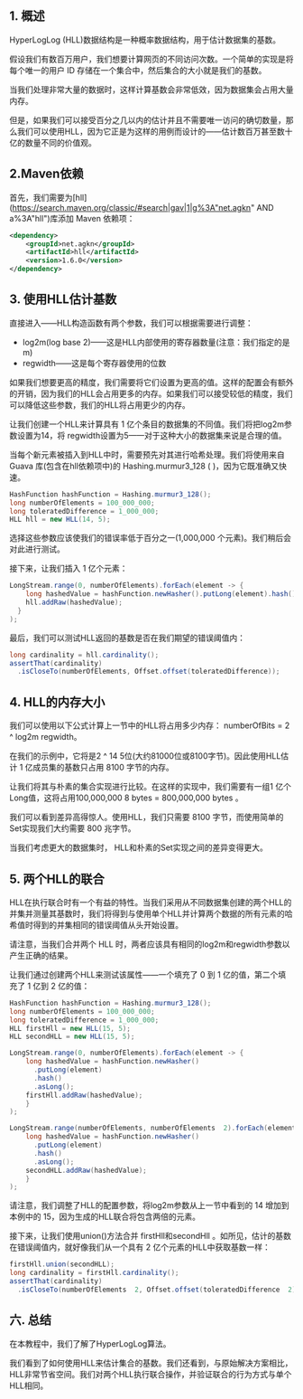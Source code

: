 ## 1. 概述

HyperLogLog (HLL)数据结构是一种概率数据结构，用于估计数据集的基数。

假设我们有数百万用户，我们想要计算网页的不同访问次数。一个简单的实现是将每个唯一的用户 ID 存储在一个集合中，然后集合的大小就是我们的基数。

当我们处理非常大量的数据时，这样计算基数会非常低效，因为数据集会占用大量内存。

但是，如果我们可以接受百分之几以内的估计并且不需要唯一访问的确切数量，那么我们可以使用HLL，因为它正是为这样的用例而设计的——估计数百万甚至数十亿的数量不同的价值观。

## 2.Maven依赖

首先，我们需要为[hll](https://search.maven.org/classic/#search|gav|1|g%3A"net.agkn" AND a%3A"hll")库添加 Maven 依赖项：

```xml
<dependency>
    <groupId>net.agkn</groupId>
    <artifactId>hll</artifactId>
    <version>1.6.0</version>
</dependency>
```

## 3. 使用HLL估计基数

直接进入——HLL构造函数有两个参数，我们可以根据需要进行调整：

-   log2m(log base 2)——这是HLL内部使用的寄存器数量(注意：我们指定的是m)
-   regwidth——这是每个寄存器使用的位数

如果我们想要更高的精度，我们需要将它们设置为更高的值。这样的配置会有额外的开销，因为我们的HLL会占用更多的内存。如果我们可以接受较低的精度，我们可以降低这些参数，我们的HLL将占用更少的内存。

让我们创建一个HLL来计算具有 1 亿个条目的数据集的不同值。我们将把log2m参数设置为14，将 regwidth设置为5——对于这种大小的数据集来说是合理的值。

当每个新元素被插入到HLL中时，需要预先对其进行哈希处理。我们将使用来自 Guava 库(包含在hll依赖项中)的 Hashing.murmur3_128 ( )，因为它既准确又快速。

```java
HashFunction hashFunction = Hashing.murmur3_128();
long numberOfElements = 100_000_000;
long toleratedDifference = 1_000_000;
HLL hll = new HLL(14, 5);
```

选择这些参数应该使我们的错误率低于百分之一(1,000,000 个元素)。我们稍后会对此进行测试。

接下来，让我们插入 1 亿个元素：

```java
LongStream.range(0, numberOfElements).forEach(element -> {
    long hashedValue = hashFunction.newHasher().putLong(element).hash().asLong();
    hll.addRaw(hashedValue);
  }
);
```

最后，我们可以测试HLL返回的基数是否在我们期望的错误阈值内：

```java
long cardinality = hll.cardinality();
assertThat(cardinality)
  .isCloseTo(numberOfElements, Offset.offset(toleratedDifference));
```

## 4. HLL的内存大小

我们可以使用以下公式计算上一节中的HLL将占用多少内存： numberOfBits = 2 ^ log2m  regwidth。

在我们的示例中，它将是2 ^ 14  5位(大约81000位或8100字节)。因此使用HLL估计 1 亿成员集的基数只占用 8100 字节的内存。

让我们将其与朴素的集合实现进行比较。在这样的实现中，我们需要有一组1 亿个Long值，这将占用100,000,000  8 bytes = 800,000,000 bytes 。

我们可以看到差异高得惊人。使用HLL，我们只需要 8100 字节，而使用简单的Set实现我们大约需要 800 兆字节。

当我们考虑更大的数据集时， HLL和朴素的Set实现之间的差异变得更大。

## 5. 两个HLL的联合

HLL在执行联合时有一个有益的特性。当我们采用从不同数据集创建的两个HLL的并集并测量其基数时，我们将得到与使用单个HLL并计算两个数据的所有元素的哈希值时得到的并集相同的错误阈值从头开始设置。

请注意，当我们合并两个 HLL 时，两者应该具有相同的log2m和regwidth参数以产生正确的结果。

让我们通过创建两个HLL来测试该属性——一个填充了 0 到 1 亿的值，第二个填充了 1 亿到 2 亿的值：

```java
HashFunction hashFunction = Hashing.murmur3_128();
long numberOfElements = 100_000_000;
long toleratedDifference = 1_000_000;
HLL firstHll = new HLL(15, 5);
HLL secondHLL = new HLL(15, 5);

LongStream.range(0, numberOfElements).forEach(element -> {
    long hashedValue = hashFunction.newHasher()
      .putLong(element)
      .hash()
      .asLong();
    firstHll.addRaw(hashedValue);
    }
);

LongStream.range(numberOfElements, numberOfElements  2).forEach(element -> {
    long hashedValue = hashFunction.newHasher()
      .putLong(element)
      .hash()
      .asLong();
    secondHLL.addRaw(hashedValue);
    }
);
```

请注意，我们调整了HLL的配置参数，将log2m参数从上一节中看到的 14 增加到本例中的 15，因为生成的HLL联合将包含两倍的元素。

接下来，让我们使用union()方法合并 firstHll和secondHll 。如所见，估计的基数在错误阈值内，就好像我们从一个具有 2 亿个元素的HLL中获取基数一样：

```java
firstHll.union(secondHLL);
long cardinality = firstHll.cardinality();
assertThat(cardinality)
  .isCloseTo(numberOfElements  2, Offset.offset(toleratedDifference  2));

```

## 六. 总结

在本教程中，我们了解了HyperLogLog算法。

我们看到了如何使用HLL来估计集合的基数。我们还看到，与原始解决方案相比， HLL非常节省空间。我们对两个HLL执行联合操作，并验证联合的行为方式与单个HLL相同。